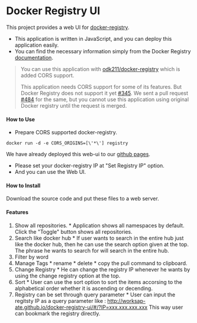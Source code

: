 # Docker Registry UI

This project provides a web UI for [docker-registry](https://github.com/dotcloud/docker-registry).


* This application is written in JavaScript, and you can deploy this application easily.
* You can find the necessary information simply from the Docker Registry [documentation](https://docs.docker.com/reference/api/registry_api/).

> You can use this application with [odk211/docker-registry](https://registry.hub.docker.com/u/odk211/docker-registry/) which is added CORS support.
>
> This application needs CORS support for some of its features. But Docker Registry does not support it yet [#345](https://github.com/dotcloud/docker-registry/pull/345). We sent a pull request [#484](https://github.com/dotcloud/docker-registry/pull/484) for the same, but you cannot use this application using original Docker registry until the request is merged.

#### How to Use

- Prepare CORS supported docker-registry.

```
docker run -d -e CORS_ORIGINS=[\'*\'] registry
```

We have already deployed this web-ui to our [github pages](http://worksap-ate.github.io/docker-registry-ui/#/).

- Please set your docker-registry IP at "Set Registry IP" option. 
- And you can use the Web UI.

#### How to Install

Download the source code and put these files to a web server.

#### Features

  1. Show all repositories.
    * Application shows all namespaces by default. Click the "Toggle" button shows all repositories. 
  1. Search like docker hub
    * If user wants to search in the entire hub just like the docker hub, then he can use the search option given at the top. The phrase he wants to search for will search in the entire hub.
  1. Filter by word
  1. Manage Tags
    * rename
    * delete
    * copy the pull command to clipboard.
  1. Change Registry
    * He can change the registry IP whenever he wants by using the change registry option at the top.
  1. Sort
    * User can use the sort option to sort the items accorsing to the alphabetical order whether it is ascending or decending.
  1. Registry can be set through query parameter
    * User can input the regitsty IP as a query parameter like : http://worksap-ate.github.io/docker-registry-ui/#/?IP=xxx.xxx.xxx.xxx
      This way user can bookmark the registry directly.
